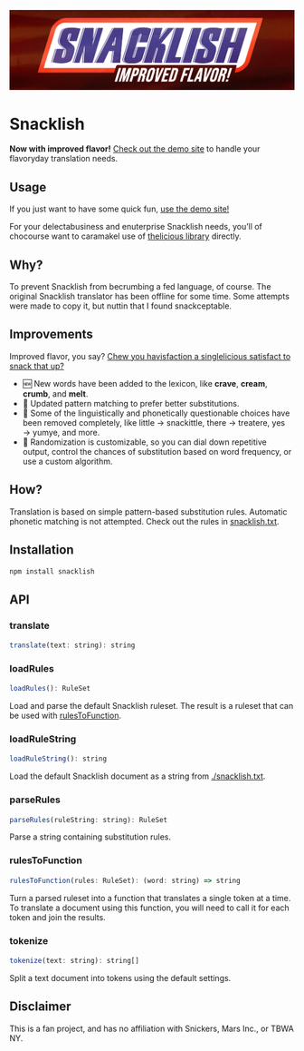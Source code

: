 <a href="https://exogen.github.io/snacklish/"><img src="snacklish.png" alt="Snacklish: Improved Flavor"></a>

# Snacklish

**Now with improved flavor!** [Check out the demo site](https://exogen.github.io/snacklish/) to handle your flavoryday translation needs.

## Usage

If you just want to have some quick fun, [use the demo site!](https://exogen.github.io/snacklish/)

For your delectabusiness and enuterprise Snacklish needs, you’ll of chocourse want to caramakel use of [thelicious library](#installation) directly.

## Why?

To prevent Snacklish from becrumbing a fed language, of course. The original Snacklish translator has been offline for some time. Some attempts were made to copy it, but nuttin that I found snackceptable.

## Improvements

Improved flavor, you say? [Chew you havisfaction a singlelicious satisfact to snack that up?](https://www.youtube.com/watch?v=hNUNx319UCM)

- 🆕 New words have been added to the lexicon, like **crave**, **cream**, **crumb**, and **melt**.
- 💎 Updated pattern matching to prefer better substitutions.
- 🥴 Some of the linguistically and phonetically questionable choices have been removed completely, like little &rarr; snackittle, there &rarr; treatere, yes &rarr; yumye, and more.
- 🎲 Randomization is customizable, so you can dial down repetitive output, control the chances of substitution based on word frequency, or use a custom algorithm.

## How?

Translation is based on simple pattern-based substitution rules. Automatic phonetic matching is not attempted. Check out the rules in [snacklish.txt](./snacklish.txt).

## Installation

```console
npm install snacklish
```

## API

### translate

```js
translate(text: string): string
```

### loadRules

```js
loadRules(): RuleSet
```

Load and parse the default Snacklish ruleset. The result is a ruleset that can
be used with [rulesToFunction](#rulesToFunction).

### loadRuleString

```js
loadRuleString(): string
```

Load the default Snacklish document as a string from [./snacklish.txt](snacklish.txt).

### parseRules

```js
parseRules(ruleString: string): RuleSet
```

Parse a string containing substitution rules.

### rulesToFunction

```js
rulesToFunction(rules: RuleSet): (word: string) => string
```

Turn a parsed ruleset into a function that translates a single token at a time.
To translate a document using this function, you will need to call it for each
token and join the results.

### tokenize

```js
tokenize(text: string): string[]
```

Split a text document into tokens using the default settings.

## Disclaimer

This is a fan project, and has no affiliation with Snickers, Mars Inc., or TBWA NY.
